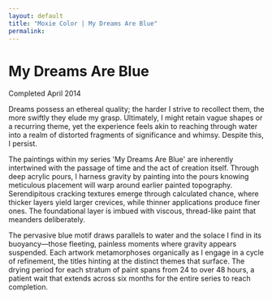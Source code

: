 ```yaml
---
layout: default
title: "Moxie Color | My Dreams Are Blue"
permalink: 
---
```


# My Dreams Are Blue  
Completed April 2014 

Dreams possess an ethereal quality; the harder I strive to recollect them, the more swiftly they elude my grasp. Ultimately, I might retain vague shapes or a recurring theme, yet the experience feels akin to reaching through water into a realm of distorted fragments of significance and whimsy. Despite this, I persist.

The paintings within my series 'My Dreams Are Blue' are inherently intertwined with the passage of time and the act of creation itself. Through deep acrylic pours, I harness gravity by painting into the pours knowing meticulous placement will warp around earlier painted topography. Serendipitous cracking textures emerge through calculated chance, where thicker layers yield larger crevices, while thinner applications produce finer ones. The foundational layer is imbued with viscous, thread-like paint that meanders deliberately.

The pervasive blue motif draws parallels to water and the solace I find in its buoyancy—those fleeting, painless moments where gravity appears suspended. Each artwork metamorphoses organically as I engage in a cycle of refinement, the titles hinting at the distinct themes that surface. The drying period for each stratum of paint spans from 24 to over 48 hours, a patient wait that extends across six months for the entire series to reach completion.
